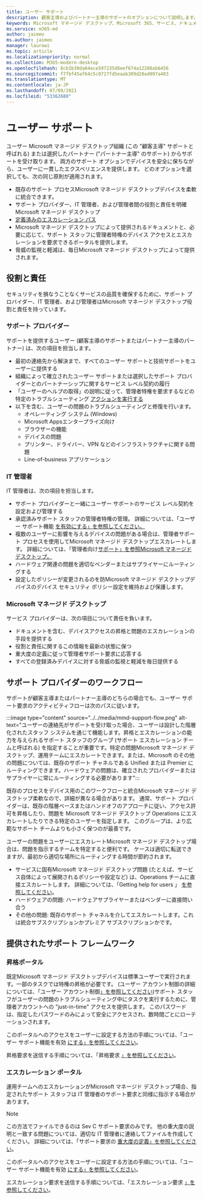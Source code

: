 ```yaml
---
title: ユーザー サポート
description: 顧客主導およびパートナー主導のサポートのオプションについて説明します。
keywords: Microsoft マネージド デスクトップ、Microsoft 365、サービス、ドキュメント
ms.service: m365-md
author: jaimeo
ms.author: jaimeo
manager: laurawi
ms.topic: article
ms.localizationpriority: normal
ms.collection: M365-modern-desktop
ms.openlocfilehash: 8cb1b30da84ece597235d8eef674a12208ab6456
ms.sourcegitcommit: f7fbf45af64c5c0727fd5eaab309d20ad097a483
ms.translationtype: MT
ms.contentlocale: ja-JP
ms.lasthandoff: 07/09/2021
ms.locfileid: "53362680"
---
```

# <a name="user-support"></a>ユーザー サポート

ユーザー Microsoft マネージド デスクトップ組織 (この "顧客主導" サポートと呼ばれる) または選択したパートナー ("パートナー主導" のサポート) からサポートを受け取ります。 両方のサポート オプションでデバイスを安全に保ちながら、ユーザーに一貫したエクスペリエンスを提供します。 どのオプションを選択しても、次の同じ原則が適用されます。 

- 既存のサポート プロセスMicrosoft マネージド デスクトップデバイスを柔軟に統合できます。 
- サポート プロバイダー、IT 管理者、および管理者間の役割と責任を明確Microsoft マネージド デスクトップ 
- [定義済みのエスカレーション パス](#workflow-for-support-providers)
- Microsoft マネージド デスクトップによって提供されるドキュメントと、必要に応じて、サポート スタッフに管理者特権のデバイス アクセスとエスカレーションを要求できるポータルを提供します。
- 脅威の監視と軽減は、毎日Microsoft マネージド デスクトップによって提供されます。

## <a name="roles-and-responsibilities"></a>役割と責任

セキュリティを損なうことなくサービスの品質を確保するために、サポート プロバイダー、IT 管理者、および管理者はMicrosoft マネージド デスクトップ役割と責任を持っています。

### <a name="support-provider"></a>サポート プロバイダー

サポートを提供するユーザー (顧客主導のサポートまたはパートナー主導のパートナー) は、次の項目を担当します。

- 最初の連絡先から解決まで、すべてのユーザー サポートと技術サポートをユーザーに提供する
- 組織によって確立されたユーザー サポートまたは選択したサポート プロバイダーとのパートナーシップに関するサービス レベル契約の履行
- 「ユーザーのヘルプの取得」の説明に従って、管理者特権を要求するなどの特定のトラブルシューティング [アクションを実行する](../working-with-managed-desktop/end-user-support.md)
- 以下を含む、ユーザーの問題のトラブルシューティングと修復を行います。
    - オペレーティング システム (Windows)
    - Microsoft Appsエンタープライズ向け
    - ブラウザーの機能
    - デバイスの問題
    - プリンター、ドライバー、VPN などのインフラストラクチャに関する問題
    - Line-of-business アプリケーション

### <a name="it-admin"></a>IT 管理者

IT 管理者は、次の項目を担当します。

- サポート プロバイダーと一緒にユーザー サポートのサービス レベル契約を設定および管理する
- 承認済みサポート スタッフの管理者特権の管理。 詳細については、「ユーザー サポート機能 [を有効にする」を参照してください。](../get-started/enable-support.md)
- 複数のユーザーに影響を与えるデバイスの問題がある場合は、管理者サポート プロセスを使用してMicrosoft マネージド デスクトップエスカレートします。 詳細については、「管理者向け[サポート」を参照Microsoft マネージド デスクトップ。](../working-with-managed-desktop/admin-support.md)
- ハードウェア関連の問題を適切なベンダーまたはサプライヤーにルーティングする
- 設定したポリシーが変更されるのを防Microsoft マネージド デスクトップデバイスのデバイス セキュリティ ポリシー設定を維持および保護します。

### <a name="microsoft-managed-desktop"></a>Microsoft マネージド デスクトップ

サービス プロバイダーは、次の項目について責任を負います。

- ドキュメントを含む、デバイスアクセスの昇格と問題のエスカレーションの手段を提供する
- 役割と責任に関するこの情報を最新の状態に保つ
- 重大度の定義に従って管理者サポート要求に応答する
- すべての登録済みデバイスに対する脅威の監視と軽減を毎日提供する

## <a name="workflow-for-support-providers"></a>サポート プロバイダーのワークフロー

サポートが顧客主導またはパートナー主導のどちらの場合でも、ユーザー サポート要求のアクティビティフローは次のパスに従います。

:::image type="content" source="../../media/mmd-support-flow.png" alt-text="ユーザーの連絡先がサポートを受け取った場合、ユーザーは設計した階層化されたスタッフ システムを通じて機能します。昇格とエスカレーションの能力を与えられるサポート スタッフのグループ (サポート エスカレーション チームと呼ばれる) を指定することが重要です。特定の問題Microsoft マネージド デスクトップ、運用チームにエスカレートできます。または、Microsoft のその他の問題については、既存のサポート チャネルである Unified または Premier にルーティングできます。ハードウェアの問題は、確立されたプロバイダーまたはサプライヤーに常にルーティングする必要があります":::

既存のプロセスをデバイス用のこのワークフローと統合Microsoft マネージド デスクトップ柔軟なので、詳細が異なる場合があります。 通常、サポート プロバイダーは、既存の階層ベースまたはハンドオフのアプローチに従い、アクセス許可を昇格したり、問題を Microsoft マネージド デスクトップ Operations にエスカレートしたりできる特定のユーザーを指定します。 このグループは、より広範なサポート チームよりも小さく保つのが最善です。

ユーザーの問題をユーザーにエスカレートMicrosoft マネージド デスクトップ場合は、問題を指示するチームを特定すると便利です。 ケースは適切に転送できますが、最初から適切な場所にルーティングする時間が節約されます。

- サービスに固有Microsoft マネージド デスクトップ問題 (たとえば、サービス自体によって展開されるポリシーや設定など) は、Operations チームに直接エスカレートします。 詳細については、「Getting help for users 」 [を参照してください](../working-with-managed-desktop/end-user-support.md)。
- ハードウェアの問題: ハードウェアサプライヤーまたはベンダーに直接問い合う
- その他の問題: 既存のサポート チャネルを介してエスカレートします。これは統合サブスクリプションかプレミア サブスクリプションかです。

## <a name="provided-support-framework"></a>提供されたサポート フレームワーク


### <a name="elevation-portal"></a>昇格ポータル 

既定Microsoft マネージド デスクトップデバイスは標準ユーザーで実行されます。一部のタスクでは特権の昇格が必要です。 (ユーザー アカウント制御の詳細については、「ユーザー アカウント制御[」を参照してください](/windows/security/identity-protection/user-account-control/user-account-control-overview))サポート スタッフがユーザーの問題のトラブルシューティング[](../working-with-managed-desktop/end-user-support.md#elevation-requests)中にタスクを実行するために、管理者アカウントへの "just-in-time" アクセスを提供します。 このパスワードは、指定したパスワードのみによって安全にアクセスされ、数時間ごとにローテーションされます。  

このポータルへのアクセスをユーザーに設定する方法の手順については、「ユーザー サポート機能を有効 [にする」を参照してください](../get-started/enable-support.md)。

昇格要求を送信する手順については、「昇格要求 [」を参照してください](../working-with-managed-desktop/end-user-support.md#elevation-requests)。

### <a name="escalation-portal"></a>エスカレーション ポータル 

運用チームへのエスカレーションがMicrosoft マネージド デスクトップ場合、指定されたサポート スタッフは IT 管理者のサポート要求と同様に指示する場合があります。  

> [!NOTE]
> この方法でファイルできるのは Sev C サポート要求のみです。 他の重大度の説明と一致する問題については、適切な IT 管理者に連絡してファイルを作成してください。 詳細については、「サポート要求の [重大度の定義」を参照してください](../working-with-managed-desktop/admin-support.md#support-request-severity-definitions)。

このポータルへのアクセスをユーザーに設定する方法の手順については、「ユーザー サポート機能を有効 [にする」を参照してください](../get-started/enable-support.md)。

エスカレーション要求を送信する手順については、「エスカレーション要求 [」を参照してください](../working-with-managed-desktop/end-user-support.md#escalation-requests)。
